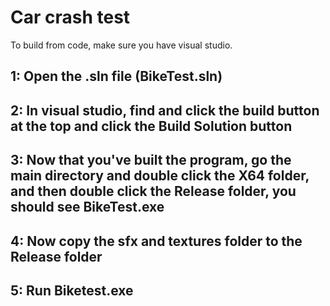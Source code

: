 # Car crash test
To build from code, make sure you have visual studio.

  ## 1: Open the .sln file (BikeTest.sln)
  
  ## 2: In visual studio, find and click the build button at the top and click the Build Solution button
  
  ## 3: Now that you've built the program, go the main directory and double click the X64 folder, and then double click the Release folder, you should see BikeTest.exe
  
  ## 4: Now copy the sfx and textures folder to the Release folder
  
  ## 5: Run Biketest.exe
